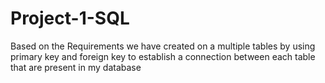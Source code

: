 # Project-1-SQL
Based on the Requirements we have created on a multiple tables by using primary key and foreign key to establish a connection between each table that are present in my database
